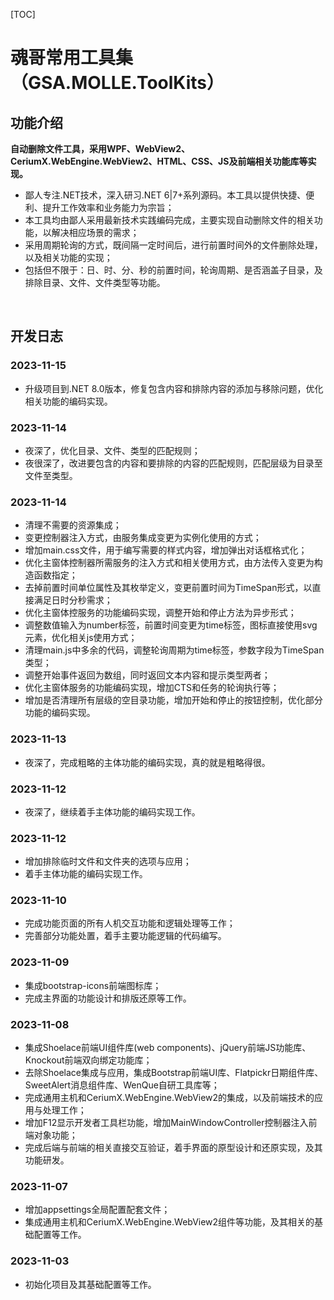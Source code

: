 [TOC]

# 魂哥常用工具集（GSA.MOLLE.ToolKits）

## 功能介绍

**自动删除文件工具，采用WPF、WebView2、CeriumX.WebEngine.WebView2、HTML、CSS、JS及前端相关功能库等实现。**

- 鄙人专注.NET技术，深入研习.NET 6|7+系列源码。本工具以提供快捷、便利、提升工作效率和业务能力为宗旨；
- 本工具均由鄙人采用最新技术实践编码完成，主要实现自动删除文件的相关功能，以解决相应场景的需求；
- 采用周期轮询的方式，既间隔一定时间后，进行前置时间外的文件删除处理，以及相关功能的实现；
- 包括但不限于：日、时、分、秒的前置时间，轮询周期、是否涵盖子目录，及排除目录、文件、文件类型等功能。

<br>

## 开发日志

### 2023-11-15
- 升级项目到.NET 8.0版本，修复包含内容和排除内容的添加与移除问题，优化相关功能的编码实现。

### 2023-11-14
- 夜深了，优化目录、文件、类型的匹配规则；
- 夜很深了，改进要包含的内容和要排除的内容的匹配规则，匹配层级为目录至文件至类型。

### 2023-11-14
- 清理不需要的资源集成；
- 变更控制器注入方式，由服务集成变更为实例化使用的方式；
- 增加main.css文件，用于编写需要的样式内容，增加弹出对话框格式化；
- 优化主窗体控制器所需服务的注入方式和相关使用方式，由方法传入变更为构造函数指定；
- 去掉前置时间单位属性及其枚举定义，变更前置时间为TimeSpan形式，以直接满足日时分秒需求；
- 优化主窗体控服务的功能编码实现，调整开始和停止方法为异步形式；
- 调整数值输入为number标签，前置时间变更为time标签，图标直接使用svg元素，优化相关js使用方式；
- 清理main.js中多余的代码，调整轮询周期为time标签，参数字段为TimeSpan类型；
- 调整开始事件返回为数组，同时返回文本内容和提示类型两者；
- 优化主窗体服务的功能编码实现，增加CTS和任务的轮询执行等；
- 增加是否清理所有层级的空目录功能，增加开始和停止的按钮控制，优化部分功能的编码实现。

### 2023-11-13
- 夜深了，完成粗略的主体功能的编码实现，真的就是粗略得很。

### 2023-11-12
- 夜深了，继续着手主体功能的编码实现工作。

### 2023-11-12
- 增加排除临时文件和文件夹的选项与应用；
- 着手主体功能的编码实现工作。

### 2023-11-10
- 完成功能页面的所有人机交互功能和逻辑处理等工作；
- 完善部分功能处置，着手主要功能逻辑的代码编写。

### 2023-11-09
- 集成bootstrap-icons前端图标库；
- 完成主界面的功能设计和排版还原等工作。

### 2023-11-08
- 集成Shoelace前端UI组件库(web components)、jQuery前端JS功能库、Knockout前端双向绑定功能库；
- 去除Shoelace集成与应用，集成Bootstrap前端UI库、Flatpickr日期组件库、SweetAlert消息组件库、WenQue自研工具库等；
- 完成通用主机和CeriumX.WebEngine.WebView2的集成，以及前端技术的应用与处理工作；
- 增加F12显示开发者工具栏功能，增加MainWindowController控制器注入前端对象功能；
- 完成后端与前端的相关直接交互验证，着手界面的原型设计和还原实现，及其功能研发。

### 2023-11-07
- 增加appsettings全局配置配套文件；
- 集成通用主机和CeriumX.WebEngine.WebView2组件等功能，及其相关的基础配置等工作。

### 2023-11-03
- 初始化项目及其基础配置等工作。

